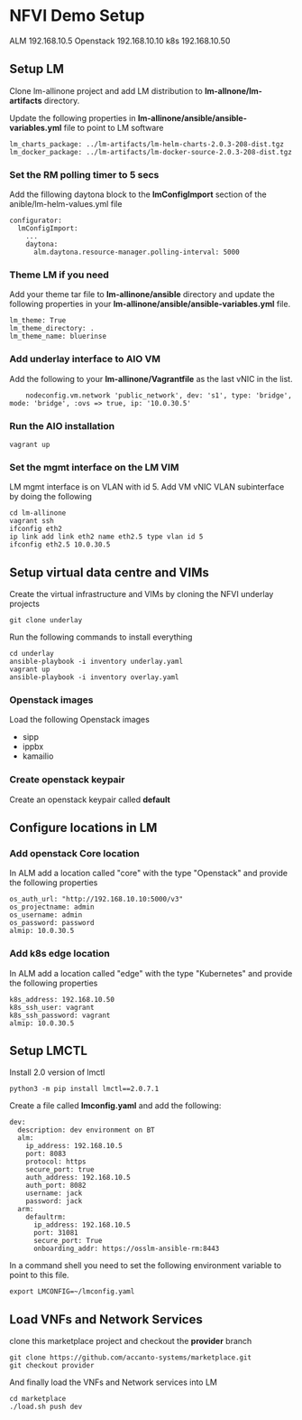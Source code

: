 # NFVI Demo Setup

ALM       192.168.10.5
Openstack 192.168.10.10
k8s       192.168.10.50

## Setup LM

Clone lm-allinone project and add LM distribution to **lm-allnone/lm-artifacts** directory.

Update the following properties in **lm-allinone/ansible/ansible-variables.yml** file to point to LM software

```
lm_charts_package: ../lm-artifacts/lm-helm-charts-2.0.3-208-dist.tgz
lm_docker_package: ../lm-artifacts/lm-docker-source-2.0.3-208-dist.tgz
```

### Set the RM polling timer to 5 secs

Add the fillowing daytona block to the **lmConfigImport** section of the anible/lm-helm-values.yml file

```
configurator:
  lmConfigImport:
    ...
    daytona:
      alm.daytona.resource-manager.polling-interval: 5000
```

### Theme LM if you need

Add your theme tar file to **lm-allinone/ansible** directory and update the following properties in your **lm-allinone/ansible/ansible-variables.yml** file.

```
lm_theme: True
lm_theme_directory: .
lm_theme_name: bluerinse
```

### Add underlay interface to AIO VM

Add the following to your **lm-allinone/Vagrantfile** as the last vNIC in the list. 

```
    nodeconfig.vm.network 'public_network', dev: 's1', type: 'bridge', mode: 'bridge', :ovs => true, ip: '10.0.30.5'
```

### Run the AIO installation

```
vagrant up
```

### Set the mgmt interface on the LM VIM

LM mgmt interface is on VLAN with id 5. Add VM vNIC VLAN subinterface by doing the following

```
cd lm-allinone
vagrant ssh
ifconfig eth2
ip link add link eth2 name eth2.5 type vlan id 5
ifconfig eth2.5 10.0.30.5
```
## Setup virtual data centre and VIMs

Create the virtual infrastructure and VIMs by cloning the NFVI underlay projects

```
git clone underlay
```

Run the following commands to install everything

```
cd underlay
ansible-playbook -i inventory underlay.yaml
vagrant up
ansible-playbook -i inventory overlay.yaml
```

### Openstack images

Load the following Openstack images
* sipp
* ippbx
* kamailio

### Create openstack keypair

Create an openstack keypair called **default** 

## Configure locations in LM

### Add openstack Core location

In ALM add a location called "core" with the type "Openstack" and provide the following properties

```
os_auth_url: "http://192.168.10.10:5000/v3"
os_projectname: admin
os_username: admin
os_password: password
almip: 10.0.30.5
```

### Add k8s edge location

In ALM add a location called "edge" with the type "Kubernetes" and provide the following properties

```
k8s_address: 192.168.10.50
k8s_ssh_user: vagrant
k8s_ssh_password: vagrant 
almip: 10.0.30.5
```

## Setup LMCTL

Install 2.0 version of lmctl

```
python3 -m pip install lmctl==2.0.7.1
```

Create a file called **lmconfig.yaml** and add the following:

```
dev:
  description: dev environment on BT
  alm:
    ip_address: 192.168.10.5
    port: 8083
    protocol: https
    secure_port: true
    auth_address: 192.168.10.5
    auth_port: 8082
    username: jack
    password: jack
  arm:
    defaultrm:
      ip_address: 192.168.10.5
      port: 31081
      secure_port: True
      onboarding_addr: https://osslm-ansible-rm:8443
```

In a command shell you need to set the following environment variable to point to this file. 
```
export LMCONFIG=~/lmconfig.yaml
```

## Load VNFs and Network Services

clone this marketplace project and checkout the **provider** branch

```
git clone https://github.com/accanto-systems/marketplace.git
git checkout provider
```

And finally load the VNFs and Network services into LM

```
cd marketplace
./load.sh push dev
```
